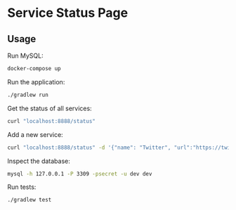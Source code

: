 # Service Status Page

## Usage

Run MySQL:

```bash
docker-compose up
```

Run the application:

```bash
./gradlew run
```

Get the status of all services:

```bash
curl "localhost:8888/status"
```

Add a new service:

```bash
curl "localhost:8888/status" -d '{"name": "Twitter", "url":"https://twitter.com"}'
```

Inspect the database:

```bash
mysql -h 127.0.0.1 -P 3309 -psecret -u dev dev
```

Run tests:

```bash
./gradlew test
```